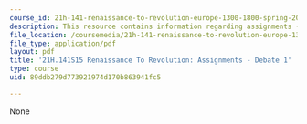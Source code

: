 ```yaml
---
course_id: 21h-141-renaissance-to-revolution-europe-1300-1800-spring-2015
description: This resource contains information regarding assignments - debate 1.
file_location: /coursemedia/21h-141-renaissance-to-revolution-europe-1300-1800-spring-2015/89ddb279d773921974d170b863941fc5_MIT21H_141S15_Debate1.pdf
file_type: application/pdf
layout: pdf
title: '21H.141S15 Renaissance To Revolution: Assignments - Debate 1'
type: course
uid: 89ddb279d773921974d170b863941fc5

---
```

None